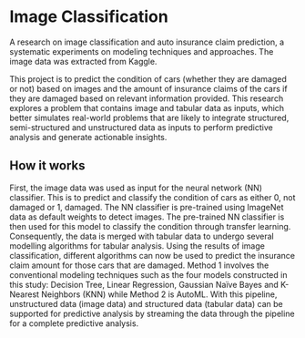 # Image Classification
A research on image classification and auto insurance claim prediction, a systematic experiments on modeling techniques and approaches. The image data was extracted from Kaggle. 

This project is to predict the condition of cars (whether they are damaged or not) based on images and the amount of insurance claims of the cars if they are damaged based on relevant information provided. This research explores a problem that contains image and tabular data as inputs, which better simulates real-world problems that are likely to integrate structured, semi-structured and unstructured data as inputs to perform predictive analysis and generate actionable insights. 

## How it works
First, the image data was used as input for the neural network (NN) classifier. This is to predict and classify the condition of cars as either 0, not damaged or 1, damaged. The NN classifier is pre-trained using ImageNet data as default weights to detect images. The pre-trained NN classifier is then used for this model to classify the condition through transfer learning. Consequently, the data is merged with tabular data to undergo several modelling algorithms for tabular analysis. Using the results of image classification, different algorithms can now be used to predict the insurance claim amount for those cars that are damaged. Method 1 involves the conventional modeling techniques such as the four models constructed in this study: Decision Tree, Linear Regression, Gaussian Naïve Bayes and K-Nearest Neighbors (KNN) while Method 2 is AutoML. With this pipeline, unstructured data (image data) and structured data (tabular data) can be supported for predictive analysis by streaming the data through the pipeline for a complete predictive analysis.
